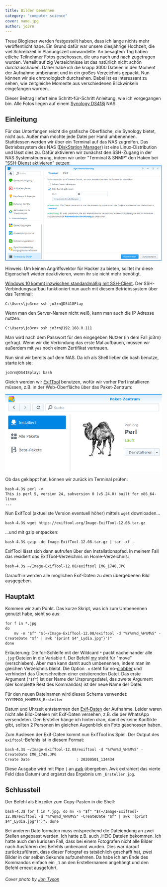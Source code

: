 ```yaml
---
title: Bilder benennen
category: "computer science"
cover: name.jpg
author: jo3rn
---
```


Treue Blogleser werden festgestellt haben, dass ich lange nichts mehr veröffentlicht habe.
Ein Grund dafür war unsere diesjährige Hochzeit, die viel Schreibzeit in Planungszeit umwandelte.
An besagtem Tag haben etliche Teilnehmer Fotos geschossen, die uns nach und nach zugetragen wurden.
Verteilt auf zig Verzeichnisse ist das natürlich nicht schön durchzuschauen.
Daher habe ich die knapp 3000 Dateien in den Moment der Aufnahme umbenannt und in ein großes Verzeichnis gepackt.
Nun können wir sie chronologisch durchsehen. Dabei ist es interessant zu sehen, wie zeitgleiche Momente aus verschiedenen Blickwinkeln eingefangen wurden.

Dieser Beitrag liefert eine Schritt-für-Schritt Anleitung, wie ich vorgegangen bin.
Alle Fotos liegen auf einem [Synology DS418j](https://amzn.to/3m4M85R) NAS.

## Einleitung
Für das Unterfangen reicht die grafische Oberfläche, die Synology bietet, nicht aus. Außer man möchte jede Datei per Hand umbenennen. Stattdessen werden wir über ein Terminal auf das NAS zugreifen.
Das Betriebssystem des NAS ([DiskStation Manager](https://www.synology.com/en-global/dsm)) ist eine Linux-Distribution und lässt dies zu. Dafür aktivieren wir zunächst den SSH-Zugang in der NAS Systemsteuerung, indem wir unter "Terminal & SNMP" den Haken bei "SSH-Dienst aktivieren" setzen:
![Screenshot des Reiters "Terminal & SNMP" in der Synology NAS Systemsteuerung](./systemsteuerung_ssh.PNG)

Hinweis: Um keinen Angriffsvektor für Hacker zu bieten, solltet ihr diese Eigenschaft wieder deaktivieren, wenn ihr sie nicht mehr benötigt.

[Windows 10 kommt inzwischen standardmäßig mit SSH-Client](https://www.heise.de/tipps-tricks/SSH-unter-Windows-10-nutzen-4224757.html). Der SSH-Verbindungsaufbau funktioniert nun auch mit diesem Betriebssystem über das Terminal:

```shell
C:\Users\jo3rn> ssh jo3rn@DS418Play
```

Wenn man den Server-Namen nicht weiß, kann man auch die IP Adresse nutzen:

```shell
C:\Users\jo3rn> ssh jo3rn@192.168.0.111
```

Man wird nach dem Passwort für den eingegeben Nutzer (in dem Fall jo3rn) gefragt.
Wenn wir die Verbindung das erste Mal aufbauen, müssen wir außerdem mit `yes` noch einem Zertifikat vertrauen.

Nun sind wir bereits auf dem NAS. Da ich als Shell lieber die bash benutze, starte ich sie:
```shell
jo3rn@DS418play: bash
```

Gleich werden wir [ExifTool](https://exiftool.org/) benutzen, wofür wir vorher Perl installieren müssen, z.B. in der Web-Oberfläche über das Paket-Zentrum:

![Screenshot des Perl-Eintrags im Synology Paket-Zentrum](./paketzentrum_perl.PNG)

Ob das geklappt hat, können wir zurück im Terminal prüfen:
```shell
bash-4.3$ perl -v
This is perl 5, version 24, subversion 0 (v5.24.0) built for x86_64-linux
...
```

Nun ExifTool (aktuellste Version eventuell höher) mittels `wget` downloaden...

```shell
bash-4.3$ wget https://exiftool.org/Image-ExifTool-12.08.tar.gz
```

...und mit gzip entpacken:

```shell
bash-4.3$ gzip -dc Image-ExifTool-12.08.tar.gz | tar -xf -
```

ExifTool lässt sich dann aufrufen über den Installationspfad. In meinem Fall das residiert das ExifTool-Verzeichnis im Home-Verzeichnis:

```shell
bash-4.3$ ~/Image-ExifTool-12.08/exiftool IMG_1748.JPG
```

Daraufhin werden alle möglichen Exif-Daten zu dem übergebenen Bild ausgegeben.

## Hauptakt
Kommen wir zum Punkt. Das kurze Skript, was ich zum Umbenennen genutzt habe, sieht so aus:

```shell
for f in *.jpg
do
    mv -n "$f" "$(~/Image-ExifTool-12.08/exiftool -d "%Y%m%d_%H%M%S" -CreateDate "$f" | awk '{print $4"_Lydia.jpg"}')"
done
```

Erläuterung:
Die for-Schleife mit der Wildcard `*` packt nacheinander alle `.jpg`-Dateien in die Variable `f`.
Der Befehl [mv](https://manpages.debian.org/buster/manpages-de/mv.1.de.html) steht für "move" (verschieben). Aber man kann damit auch umbenennen, indem man im gleichen Verzeichnis bleibt.
Die Option `-n` steht für no-[clobber](https://en.wikipedia.org/wiki/Clobbering) und verhindert das Überschreiben einer existierenden Datei.
Das erste Argument (`"$f"`) ist der Name der Ursprungsdatei, das zweite Argument (der komplette Rest des Kommandos) ist der neue Name der Datei.

Für den neuen Dateinamen wird dieses Schema verwendet: `YYYYMMDD_HHHMMSS_Ersteller`

Datum und Uhrzeit entstammen den [Exif-Daten](https://de.wikipedia.org/wiki/Exchangeable_Image_File_Format) der Aufnahme. Leider waren nicht alle Bild-Dateien mit Exif-Daten versehen, z.B. die per WhatsApp versendeten. Den Ersteller hänge ich hinten dran, damit es keine Konflikte gibt, sollten 2 Personen im gleichen Augenblick ein Foto geschossen haben.

Zum Auslesen der Exif-Daten kommt nun ExifTool ins Spiel. Der Output des `exiftool`-Befehls ist in diesem Format:
```shell
bash-4.3$ ~/Image-ExifTool-12.08/exiftool -d "%Y%m%d_%H%M%S" -CreateDate IMG_1748.JPG
Create Date                     : 20200501_134434
```

Diese Ausgabe wird mit Pipe `|` an [awk](https://de.wikipedia.org/wiki/Awk) übergeben. Awk extrahiert das vierte Feld (das Datum) und ergänzt das Ergebnis um `_Ersteller.jpg`.


## Schlussteil
Der Befehl als Einzeiler zum Copy-Pasten in die Shell:
```shell
bash-4.3$ for f in *.jpg; do mv -n "$f" "$(~/Image-ExifTool-12.08/exiftool -d "%Y%m%d_%H%M%S" -CreateDate "$f" | awk '{print $4"_Lydia.jpg"}')"; done
```
Bei anderen Dateiformaten muss entsprechend die Dateiendung an zwei Stellen angepasst werden. Ich hatte z.B. auch .HEIC Dateien bekommen. Ich hatte auch den kuriosen Fall, dass bei einem Fotografen nicht alle Bilder nach Ausführen des Befehls umbenannt wurden. Dies war darauf zurückzuführen, dass dieser Fotograf es tatsächlich geschafft hat, zwei Bilder in der selben Sekunde aufzunehmen. Da habe ich am Ende des Kommandos einfach ein `_1` an den Erstellernamen angehängt und den Befehl erneut ausgeführt.

###### Cover photo by <a href="https://unsplash.com/@jontyson?utm_source=unsplash&amp;utm_medium=referral&amp;utm_content=creditCopyText">Jon Tyson</a>
